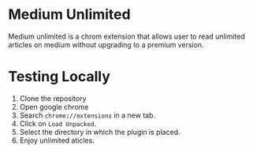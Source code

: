 # Medium Unlimited

Medium unlimited is a chrom extension that allows user to read unlimited articles on medium without upgrading to a premium version.

# Testing Locally

1. Clone the repository
2. Open google chrome
3. Search `chrome://extensions` in a new tab.
4. Click on `Load Unpacked`.
5. Select the directory in which the plugin is placed.
6. Enjoy unlimited aticles.
